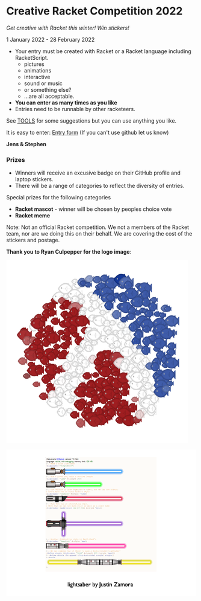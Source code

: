 # Creative Racket Competition 2022

*Get creative with Racket this winter! Win stickers!*

1 January 2022 - 28 February 2022

* Your entry must be created with Racket or a Racket language including RacketScript.
  * pictures
  * animations 
  * interactive
  * sound or music
  * or something else?
  * ...are all acceptable.
* **You can enter as many times as you like**
* Entries need to be runnable by other racketeers.

See [TOOLS](TOOLS.md) for some suggestions but you can use anything you like.

It is easy to enter: [Entry form](https://github.com/standard-fish/racket-creative-graphics-2022/issues/new?assignees=spdegabrielle&labels=&template=submit-competition-entry.md&title=%5BENTRY%5D)  (If you can't use github let us know)

**Jens & Stephen**

### Prizes

* Winners will receive an excusive badge on their GitHub profile and laptop stickers. 
* There will be a range of categories to reflect the diversity of entries.

Special prizes for the following categories

* **Racket mascot** - winner will be chosen by peoples choice vote
* **Racket meme** 


Note: Not an official Racket competition. We not a members of the Racket team, nor are we doing this on their behalf. We are covering the cost of the stickers and postage.


**Thank you to Ryan Culpepper for the logo image**: 

![Racket Logo as a school of fish by Ryan Culpepper](dense.png)


![showreel5restore-bg.gif](showreel5restore-bg.gif)

